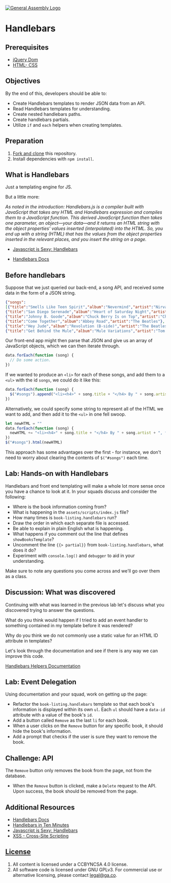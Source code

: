 [![General Assembly Logo](https://camo.githubusercontent.com/1a91b05b8f4d44b5bbfb83abac2b0996d8e26c92/687474703a2f2f692e696d6775722e636f6d2f6b6538555354712e706e67)](https://generalassemb.ly/education/web-development-immersive)

# Handlebars

## Prerequisites

-   [jQuery Dom](https://git.generalassemb.ly/ga-wdi-boston/jquery-dom)
-   [HTML- CSS](https://git.generalassemb.ly/ga-wdi-boston/html-css)

## Objectives

By the end of this, developers should be able to:

-   Create Handlebars templates to render JSON data from an API.
-   Read Handlebars templates for understanding.
-   Create nested handlebars paths.
-   Create handlebars partials.
-   Utilize `if` and `each` helpers when creating templates.

## Preparation

1.  [Fork and clone](https://git.generalassemb.ly/ga-wdi-boston/meta/wiki/ForkAndClone)
    this repository.
1.  Install dependencies with `npm install`.

## What is Handlebars

Just a templating engine for JS.

But a little more:

*As noted in the introduction: Handlebars.js is a compiler built with JavaScript
that takes any HTML and Handlebars expression and compiles them to a JavaScript
function. This derived JavaScript function then takes one parameter, an
object—your data—and it returns an HTML string with the object properties’
values inserted (interpolated) into the HTML. So, you end up with a string
(HTML) that has the values from the object properties inserted in the relevant
places, and you insert the string on a page.*

-  [Javascript is Sexy: Handlebars](http://javascriptissexy.com/handlebars-js-tutorial-learn-everything-about-handlebars-js-javascript-templating/)

-  [Handlebars Docs](http://handlebarsjs.com/)

## Before handlebars

Suppose that we just queried our back-end, a song API, and received some data
in the form of a JSON string.
```JSON
{"songs":
[{"title":"Smells Like Teen Spirit","album":"Nevermind","artist":"Nirvana"},
{"title":"San Diego Serenade","album":"Heart of Saturday Night","artist":"Tom Waits"},
{"title":"Johnny B. Goode","album":"Chuck Berry Is on Top","artist":"Chuck Berry"},
{"title":"Come Together","album":"Abbey Road","artist":"The Beatles"},
{"title":"Hey Jude","album":"Revolution (B-side)","artist":"The Beatles"},
{"title":"Get Behind the Mule","album":"Mule Variations","artist":"Tom Waits"}]}
```

Our front-end app might then parse that JSON and give us an array of JavaScript
objects, which we can then iterate through.

```javascript
data.forEach(function (song) {
  // Do some action.
})
```

If we wanted to produce an `<li>` for each of these songs, and add them to a
`<ul>` with the id `songs`, we could do it like this:

```javascript
data.forEach(function (song) {
  $("#songs").append("<li><h4>" + song.title + "</h4> By " + song.artist + ", from the album '<em>" + song.album + "</em>'</li>")
})
```

Alternatively, we could specify some string to represent all of the HTML we
want to add, and then add it to the `<ul>` in one fell swoop.

```javascript
let newHTML = ""
data.forEach(function (song) {
  newHTML += "<li><h4>" + song.title + "</h4> By " + song.artist + ", from the album '<em>" + song.album + "</em>'</li>"
})
$("#songs").html(newHTML)
```

This approach has some advantages over the first - for instance, we don't need
to worry about clearing the contents of `$("#songs")` each time.

## Lab: Hands-on with Handlebars

Handlebars and front end templating will make a whole lot more sense once you
have a chance to look at it.  In your squads discuss and consider the
following:

-   Where is the book information coming from?
-   What is happening in the `assets/scripts/index.js` file?
-   How many times is `book-listing.handlebars` run?
-   Draw the order in which each separate file is accessed.
-   Be able to explain in plain English what is happening.
-   What happens if you comment out the line that defines `showBooksTemplate`?
-   Uncomment the line `{{> partial}}` from `book-listing.handlebars`, what does it do?
-   Experiment with `console.log()` and `debugger` to aid in your understanding.

Make sure to note any questions you come across and we'll go over them as a
class.

## Discussion: What was discovered

Continuing with what was learned in the previous lab let's discuss what you
discovered trying to answer the questions.

What do you think would happen if I tried to add an event handler to something
contained in my template before it was rendered?

Why do you think we do not commonly use a static value for an HTML ID attribute in templates?

Let's look through the documentation and see if there is any way we can improve
this code.

[Handlebars Helpers Documentation](http://handlebarsjs.com/builtin_helpers.html)

## Lab: Event Delegation

Using documentation and your squad, work on getting up the page:

-   Refactor the `book-listing.handlebars` template so that each book's information is displayed within its own `ul`. Each `ul` should have a `data-id` attribute with a value of the book's `id`.
-   Add a button called `Remove` as the last `li` for each book.
-   When a user clicks on the `Remove` button for any specific book, it should hide the book's information.
-   Add a prompt that checks if the user is sure they want to remove the book.

## Challenge: API

The `Remove` button only removes the book from the page, not from the database.

- When the `Remove` button is clicked, make a `Delete` request to the API. Upon success, the book should be removed from the page.

## Additional Resources

-   [Handlebars Docs](http://handlebarsjs.com/)
-   [Handlebars in Ten Minutes](http://tutorialzine.com/2015/01/learn-handlebars-in-10-minutes/)
-   [Javascript is Sexy: Handlebars](http://javascriptissexy.com/handlebars-js-tutorial-learn-everything-about-handlebars-js-javascript-templating/)
- [XSS - Cross-Site Scripting](https://en.wikipedia.org/wiki/Cross-site_scripting)

## [License](LICENSE)

1.  All content is licensed under a CC­BY­NC­SA 4.0 license.
1.  All software code is licensed under GNU GPLv3. For commercial use or
    alternative licensing, please contact legal@ga.co.
